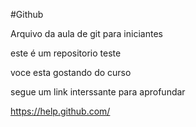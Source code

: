 
#Github

Arquivo da aula de git para iniciantes

este é um repositorio teste

voce esta gostando do curso

segue um link interssante para aprofundar

  https://help.github.com/ 
